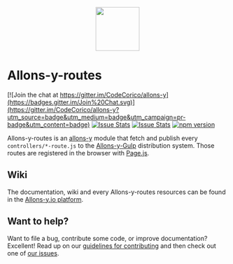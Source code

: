 <p align="center"><img src="http://codecorico.com/allons-y-logo.png" height="100" /></p>

# Allons-y-routes

[![Join the chat at https://gitter.im/CodeCorico/allons-y](https://badges.gitter.im/Join%20Chat.svg)](https://gitter.im/CodeCorico/allons-y?utm_source=badge&utm_medium=badge&utm_campaign=pr-badge&utm_content=badge)
[![Issue Stats](http://issuestats.com/github/codecorico/allons-y-routes/badge/issue)](http://issuestats.com/github/codecorico/allons-y)
[![Issue Stats](http://issuestats.com/github/codecorico/allons-y-routes/badge/pr)](http://issuestats.com/github/codecorico/allons-y)
[![npm version](https://badge.fury.io/js/allons-y-routes.svg)](https://badge.fury.io/js/allons-y-routes)

Allons-y-routes is an [allons-y](https://github.com/CodeCorico/allons-y) module that fetch and publish every ```controllers/*-route.js``` to the [Allons-y-Gulp](https://www.npmjs.com/package/allons-y-gulp) distribution system. Those routes are registered in the browser with [Page.js](https://www.npmjs.com/package/page).

## Wiki

The documentation, wiki and every Allons-y-routes resources can be found in the [Allons-y.io platform](https://allons-y.io).

## Want to help?

Want to file a bug, contribute some code, or improve documentation? Excellent! Read up on our [guidelines for contributing](CONTRIBUTING.md) and then check out one of [our issues](https://github.com/CodeCorico/allons-y-routes/issues).
